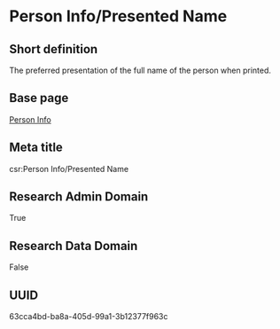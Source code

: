 # Person Info/Presented Name
## Short definition
The preferred presentation of the full name of the person when printed.
## Base page
[Person Info](https://github.com/EuroCRIS/CASRAI-Dictionairies/blob/main/Objects/Person%20Info.md)
## Meta title
csr:Person Info/Presented Name
## Research Admin Domain
True
## Research Data Domain
False
## UUID
63cca4bd-ba8a-405d-99a1-3b12377f963c
